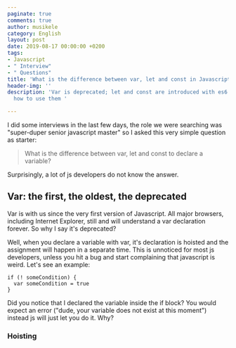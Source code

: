```yaml
---
paginate: true
comments: true
author: musikele
category: English
layout: post
date: 2019-08-17 00:00:00 +0200
tags:
- Javascript
- " Interview"
- " Questions"
title: 'What is the difference between var, let and const in Javascript '
header-img: ''
description: 'Var is deprecated; let and const are introduced with es6. Let''s see
  how to use them '

---
```

I did some interviews in the last few days, the role we were searching was "super-duper senior javascript master" so I asked this very simple question as starter:

> What is the difference between var, let and const to declare a variable?

Surprisingly, a lot of js developers do not know the answer.

## Var: the first, the oldest, the deprecated

Var is with us since the very first version of Javascript. All major browsers, including Internet Explorer, still and will understand a var declaration forever. So why I say it's deprecated?

Well, when you declare a variable with var, it's declaration is hoisted and the assignment will happen in a separate time. This is unnoticed for most js developers, unless you hit a bug and start complaining that javascript is weird. Let's see an example:

    if (! someCondition) {
      var someCondition = true
    }

Did you notice that I declared the variable inside the if block? You would expect an error ("dude, your variable does not exist at this moment") instead js will just let you do it. Why? 

### Hoisting